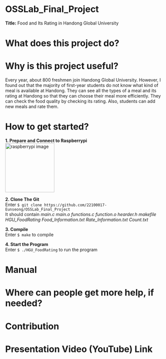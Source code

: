 # OSSLab_Final_Project
**Title:** Food and Its Rating in Handong Global University

# What does this project do? 


# Why is this project useful? 
Every year, about 800 freshmen join Handong Global University. 
However, I found out that the majority of first-year students do not know what kind of meal is available at Handong.
They can see all the types of a meal and its rating at Handong so that they can choose their meal more efficiently. They can check the food quality by checking its rating. 
Also, students can add new meals and rate them. 

# How to get started?
**1. Prepare and Connect to Raspberrypi**
<br><img width="157" alt="raspberrypi image" src="https://user-images.githubusercontent.com/103619332/171323196-6655ab29-52c5-410a-8bee-326044effe7e.png">

**2. Clone The Git**
<br>    Enter `$ git clone https://github.com/22100017-Eunseong/OSSLab_Final_Project`
<br>    It should contain *main.c main.o functions.c function.o hearder.h makefile HGU_FoodRating Food_Information.txt Rate_Information.txt Count.txt*

**3. Compile**
<br>    Enter `$ make` to compile

**4. Start the Program**
<br>    Enter `$ ./HGU_FoodRating` to run the program


# Manual

# Where can people get more help, if needed? 

# Contribution

# Presentation Video (YouTube) Link
